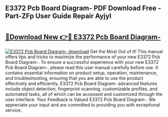 ## E3372 Pcb Board Diagram- PDF Download Free - Part-ZFp User Guide Repair AyjyI

# <h2><a href="http://dftosfs.blite.top/?on=E3372+Pcb+Board+Diagram-">🔗Download New 👉🔴 E3372 Pcb Board Diagram-</a></h2>

[![E3372 Pcb Board Diagram- download](https://i.imgur.com/lujVjoI.png)](http://dftosfs.blite.top/?on=E3372+Pcb+Board+Diagram-)
Get the Most Out of It! This manual offers tips and tricks to maximize the performance of your new E3372 Pcb Board Diagram-. To ensure a successful experience with your new E3372 Pcb Board Diagram-, please read this user manual carefully before use. It contains essential information on product setup, operation, maintenance, and troubleshooting, ensuring that you are able to use the product effectively and efficiently. E3372 Pcb Board Diagram- advanced features include object detection, fingerprint scanning, customizable profiles, and automated tasks, all of which can be accessed and customized through the user interface. Your Feedback is Valued E3372 Pcb Board Diagram-. We appreciate your input and are committed to providing you with exceptional service.
